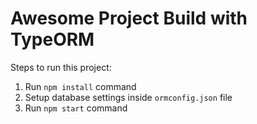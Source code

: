 # Awesome Project Build with TypeORM

Steps to run this project:

1. Run `npm install` command
2. Setup database settings inside `ormconfig.json` file
3. Run `npm start` command
